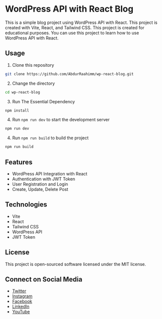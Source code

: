 # WordPress API with React Blog  
This is a simple blog project using WordPress API with React. This project is created with Vite, React, and Tailwind CSS. This project is created for educational purposes. You can use this project to learn how to use WordPress API with React.


## Usage
1. Clone this repository
```bash
git clone https://github.com/AbdurRaahimm/wp-react-blog.git
```
2. Change the directory
```bash
cd wp-react-blog
```
3. Run The Essential Dependency
```bash
npm install
```
4. Run `npm run dev` to start the development server
```bash
npm run dev
```
4. Run `npm run build` to build the project
```bash
npm run build
```

## Features
- WordPress API Integration with React 
- Authentication with  JWT Token 
- User Registration and Login
- Create, Update, Delete Post 

## Technologies
- Vite 
- React 
- Tailwind CSS
- WordPress API
- JWT Token

## License
This project is open-sourced software licensed under the MIT license. 

## Connect on Social Media
- [Twitter](https://twitter.com/AbdurRahim4G)
- [Instagram](https://www.instagram.com/abdurrahim4g/)
- [Facebook](https://www.facebook.com/Rahim72446)
- [LinkedIn](https://www.linkedin.com/in/abdur-rahim4g/)
- [YouTube](https://youtube.com/@AbdurRahimm)




